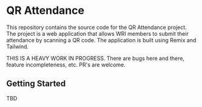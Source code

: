 # QR Attendance

This repository contains the source code for the QR Attendance project. The project is a web application that allows WRI members to submit their attendance by scanning a QR code. The application is built using Remix and Tailwind.

THIS IS A HEAVY WORK IN PROGRESS. There are bugs here and there, feature incompleteness, etc. PR's are welcome.

## Getting Started

TBD
